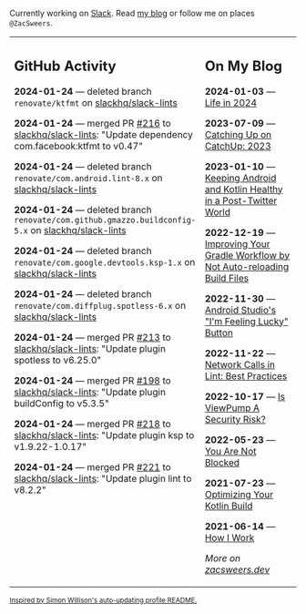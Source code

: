 Currently working on [Slack](https://slack.com/). Read [my blog](https://zacsweers.dev/) or follow me on places `@ZacSweers`.

<table><tr><td valign="top" width="60%">

## GitHub Activity
<!-- githubActivity starts -->
**2024-01-24** — deleted branch `renovate/ktfmt` on [slackhq/slack-lints](https://github.com/slackhq/slack-lints)

**2024-01-24** — merged PR [#216](https://github.com/slackhq/slack-lints/pull/216) to [slackhq/slack-lints](https://github.com/slackhq/slack-lints): "Update dependency com.facebook:ktfmt to v0.47"

**2024-01-24** — deleted branch `renovate/com.android.lint-8.x` on [slackhq/slack-lints](https://github.com/slackhq/slack-lints)

**2024-01-24** — deleted branch `renovate/com.github.gmazzo.buildconfig-5.x` on [slackhq/slack-lints](https://github.com/slackhq/slack-lints)

**2024-01-24** — deleted branch `renovate/com.google.devtools.ksp-1.x` on [slackhq/slack-lints](https://github.com/slackhq/slack-lints)

**2024-01-24** — deleted branch `renovate/com.diffplug.spotless-6.x` on [slackhq/slack-lints](https://github.com/slackhq/slack-lints)

**2024-01-24** — merged PR [#213](https://github.com/slackhq/slack-lints/pull/213) to [slackhq/slack-lints](https://github.com/slackhq/slack-lints): "Update plugin spotless to v6.25.0"

**2024-01-24** — merged PR [#198](https://github.com/slackhq/slack-lints/pull/198) to [slackhq/slack-lints](https://github.com/slackhq/slack-lints): "Update plugin buildConfig to v5.3.5"

**2024-01-24** — merged PR [#218](https://github.com/slackhq/slack-lints/pull/218) to [slackhq/slack-lints](https://github.com/slackhq/slack-lints): "Update plugin ksp to v1.9.22-1.0.17"

**2024-01-24** — merged PR [#221](https://github.com/slackhq/slack-lints/pull/221) to [slackhq/slack-lints](https://github.com/slackhq/slack-lints): "Update plugin lint to v8.2.2"
<!-- githubActivity ends -->
</td><td valign="top" width="40%">

## On My Blog
<!-- blog starts -->
**2024-01-03** — [Life in 2024](https://www.zacsweers.dev/life-in-2024/)

**2023-07-09** — [Catching Up on CatchUp: 2023](https://www.zacsweers.dev/catching-up-on-catchup-2023/)

**2023-01-10** — [Keeping Android and Kotlin Healthy in a Post-Twitter World](https://www.zacsweers.dev/keeping-android-healthy/)

**2022-12-19** — [Improving Your Gradle Workflow by Not Auto-reloading Build Files](https://www.zacsweers.dev/improving-your-workflow-by-not-auto-reloading-build-files/)

**2022-11-30** — [Android Studio's "I'm Feeling Lucky" Button](https://www.zacsweers.dev/android-studios-im-feeling-lucky-button/)

**2022-11-22** — [Network Calls in Lint: Best Practices](https://www.zacsweers.dev/network-calls-in-lint-best-practices/)

**2022-10-17** — [Is ViewPump A Security Risk?](https://www.zacsweers.dev/is-viewpump-a-security-risk/)

**2022-05-23** — [You Are Not Blocked](https://www.zacsweers.dev/you-are-not-blocked/)

**2021-07-23** — [Optimizing Your Kotlin Build](https://www.zacsweers.dev/optimizing-your-kotlin-build/)

**2021-06-14** — [How I Work](https://www.zacsweers.dev/how-i-work/)
<!-- blog ends -->
_More on [zacsweers.dev](https://zacsweers.dev/)_
</td></tr></table>

<sub><a href="https://simonwillison.net/2020/Jul/10/self-updating-profile-readme/">Inspired by Simon Willison's auto-updating profile README.</a></sub>